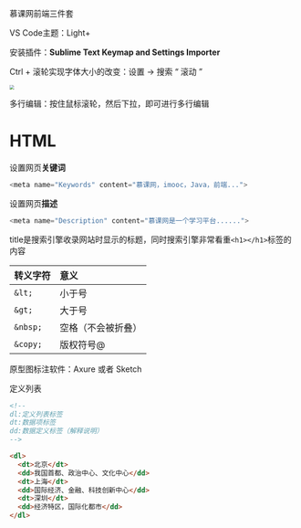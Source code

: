  慕课网前端三件套

VS Code主题：Light+

安装插件：**Sublime Text Keymap and Settings Importer**

Ctrl + 滚轮实现字体大小的改变：设置 -> 搜索 “ 滚动 ” 

<img src="https://i.loli.net/2021/09/23/ui7vAcWIbaMP8mG.png" style="zoom:50%;" />

多行编辑：按住鼠标滚轮，然后下拉，即可进行多行编辑

# HTML

设置网页**关键词**

```javascript
<meta name="Keywords" content="慕课网，imooc，Java，前端...">
```

设置网页**描述**

```javascript
<meta name="Description" content="慕课网是一个学习平台......">
```

title是搜索引擎收录网站时显示的标题，同时搜索引擎非常看重`<h1></h1>`标签的内容



| 转义字符 | 意义               |
| :------- | :----------------- |
| `&lt;`   | 小于号             |
| `&gt;`   | 大于号             |
| `&nbsp;` | 空格（不会被折叠） |
| `&copy;` | 版权符号@          |

原型图标注软件：Axure 或者 Sketch



定义列表

```html
<!-- 
dl:定义列表标签
dt:数据项标签
dd:数据定义标签（解释说明） 
-->

<dl>
  <dt>北京</dt>
  <dd>我国首都、政治中心、文化中心</dd>
  <dt>上海</dt>
  <dd>国际经济、金融、科技创新中心</dd>
  <dt>深圳</dt>
  <dd>经济特区，国际化都市</dd>
</dl>
```



